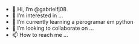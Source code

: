 - 👋 Hi, I’m @gabrielfj08
- 👀 I’m interested in ...
- 🌱 I’m currently learning a perogramar em python
- 💞️ I’m looking to collaborate on ...
- 📫 How to reach me ...

<!---
gabrielfj08/gabrielfj08 is a ✨ special ✨ repository because its `README.md` (this file) appears on your GitHub profile.
You can click the Preview link to take a look at your changes.
--->
